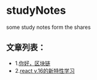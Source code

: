 # studyNotes
some study notes form the shares

文章列表：
---
* 1.[你好，区块链](https://github.com/kaisa911/studyNotes/issues/1)
* 2.[react v.16的新特性学习](https://github.com/kaisa911/studyNotes/issues/2)
